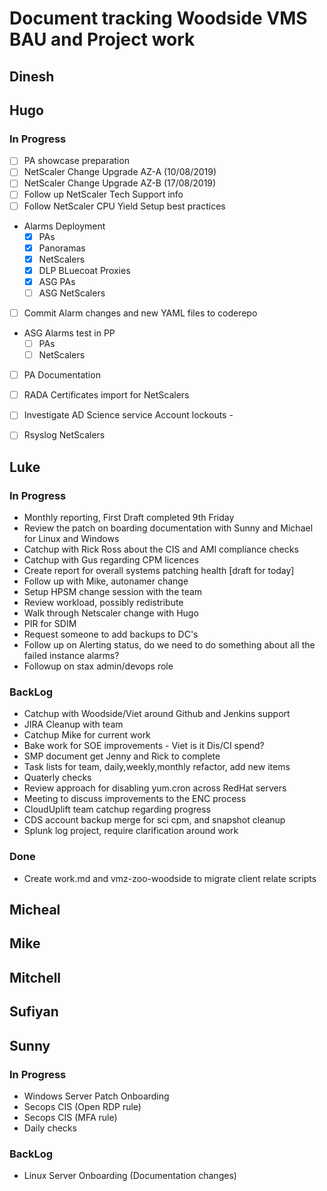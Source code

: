 # Document tracking Woodside VMS BAU and Project work

## Dinesh

## Hugo
### In Progress
- [ ]  PA showcase preparation
- [ ]  NetScaler Change Upgrade AZ-A (10/08/2019)
- [ ]  NetScaler Change Upgrade AZ-B (17/08/2019)
- [ ]  Follow up NetScaler Tech Support info
- [ ]  Follow NetScaler CPU Yield Setup best practices
- Alarms Deployment
  - [x]  PAs
  - [x]  Panoramas
  - [x]  NetScalers
  - [x]  DLP BLuecoat Proxies
  - [x]  ASG PAs
  - [ ]  ASG NetScalers
- [ ] Commit Alarm changes and new YAML files to coderepo
- ASG Alarms test in PP
  - [ ]  PAs
  - [ ]  NetScalers
- [ ]  PA Documentation
- [ ]  RADA Certificates import for NetScalers
- [ ]  Investigate AD Science service Account lockouts - 
- [ ]  Rsyslog NetScalers


## Luke
### In Progress
* Monthly reporting, First Draft completed 9th Friday
* Review the patch on boarding documentation with Sunny and Michael for Linux and Windows
* Catchup with Rick Ross about the CIS and AMI compliance checks
* Catchup with Gus regarding CPM licences
* Create report for overall systems patching health [draft for today]
* Follow up with Mike, autonamer change
* Setup HPSM change session with the team
* Review workload, possibly redistribute
* Walk through Netscaler change with Hugo
* PIR for SDIM
* Request someone to add backups to DC's
* Follow up on Alerting status, do we need to do something about all the failed instance alarms?
* Followup on stax admin/devops role

### BackLog
* Catchup with Woodside/Viet around Github and Jenkins support
* JIRA Cleanup with team
* Catchup Mike for current work
* Bake work for SOE improvements - Viet is it Dis/CI spend?
* SMP document get Jenny and Rick to complete
* Task lists for team, daily,weekly,monthly refactor, add new items
* Quaterly checks 
* Review approach for disabling yum.cron across RedHat servers
* Meeting to discuss improvements to the ENC process
* CloudUplift team catchup regarding progress
* CDS account backup merge for sci cpm, and snapshot cleanup
* Splunk log project, require clarification around work

### Done
* Create work.md and vmz-zoo-woodside to migrate client relate scripts

## Micheal

## Mike

## Mitchell

## Sufiyan

## Sunny
### In Progress
* Windows Server Patch Onboarding
* Secops CIS (Open RDP rule)
* Secops CIS (MFA rule)
* Daily checks

### BackLog
* Linux Server Onboarding (Documentation changes) 

